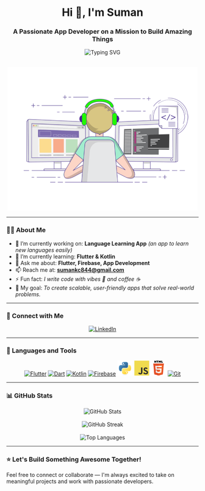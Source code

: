 <h1 align="center">Hi 👋, I'm Suman</h1>
<h3 align="center"> A Passionate App Developer on a Mission to Build Amazing Things </h3>

<p align="center">
  <img src="https://readme-typing-svg.herokuapp.com?font=Fira+Code&weight=500&size=22&pause=1000&color=F7B731&center=true&width=600&lines=Flutter+%7C+Firebase+%7C+Python+%7C+Kotlin+%7C+ML+Learner;Let's+build+amazing+Apps+%F0%9F%93%B1" alt="Typing SVG" />
</p>

<br/>

<div align="center">
  <img alt="Coding" width="500" src="https://raw.githubusercontent.com/devSouvik/devSouvik/master/gif3.gif">
</div>

---

### 👨‍💻 About Me

- 🔭 I’m currently working on: **Language Learning App** *(an app to learn new languages easily)*  
- 🌱 I’m currently learning: **Flutter & Kotlin**  
- 💬 Ask me about: **Flutter, Firebase, App Development**  
- 📫 Reach me at: **sumankc844@gmail.com**  
- ⚡ Fun fact: *I write code with vibes 🎵 and coffee ☕*  
- 🎯 My goal: *To create scalable, user-friendly apps that solve real-world problems.*

---

### 📌 Connect with Me

<p align="center">
  <a href="https://www.linkedin.com/in/suman-kc-02634b263/" target="_blank">
    <img src="https://raw.githubusercontent.com/rahuldkjain/github-profile-readme-generator/master/src/images/icons/Social/linked-in-alt.svg" alt="LinkedIn" height="30" width="40" />
  </a>
</p>

---

### 🔧 Languages and Tools

<p align="center">
  <a href="https://flutter.dev/" target="_blank"><img src="https://www.vectorlogo.zone/logos/flutterio/flutterio-icon.svg" alt="Flutter" width="40" height="40" /></a>
  <a href="https://dart.dev/" target="_blank"><img src="https://www.vectorlogo.zone/logos/dartlang/dartlang-icon.svg" alt="Dart" width="40" height="40" /></a>
  <a href="https://developer.android.com/kotlin" target="_blank"><img src="https://upload.wikimedia.org/wikipedia/commons/7/74/Kotlin_Icon.png" alt="Kotlin" width="40" height="40" /></a>
  <a href="https://firebase.google.com/" target="_blank"><img src="https://www.vectorlogo.zone/logos/firebase/firebase-icon.svg" alt="Firebase" width="40" height="40" /></a>
  <a href="https://www.python.org/" target="_blank"><img src="https://raw.githubusercontent.com/devicons/devicon/master/icons/python/python-original.svg" alt="Python" width="40" height="40" /></a>
  <a href="https://developer.mozilla.org/en-US/docs/Web/JavaScript" target="_blank"><img src="https://raw.githubusercontent.com/devicons/devicon/master/icons/javascript/javascript-original.svg" alt="JavaScript" width="40" height="40" /></a>
  <a href="https://www.w3.org/html/" target="_blank"><img src="https://raw.githubusercontent.com/devicons/devicon/master/icons/html5/html5-original-wordmark.svg" alt="HTML5" width="40" height="40" /></a>
  <a href="https://git-scm.com/" target="_blank"><img src="https://www.vectorlogo.zone/logos/git-scm/git-scm-icon.svg" alt="Git" width="40" height="40" /></a>
</p>

---

### 📊 GitHub Stats

<div align="center">
  <img src="https://github-readme-stats.vercel.app/api?username=SUMANKC7&show_icons=true&theme=tokyonight" alt="GitHub Stats" width="500"/>
  <br/><br/>
  <img src="https://github-readme-streak-stats.herokuapp.com/?user=SUMANKC7&theme=tokyonight" alt="GitHub Streak" width="500"/>
  <br/><br/>
  <img src="https://github-readme-stats.vercel.app/api/top-langs?username=SUMANKC7&show_icons=true&layout=compact&theme=tokyonight" alt="Top Languages" width="500"/>
</div>

---

### ⭐ Let's Build Something Awesome Together!

Feel free to connect or collaborate — I'm always excited to take on meaningful projects and work with passionate developers.

